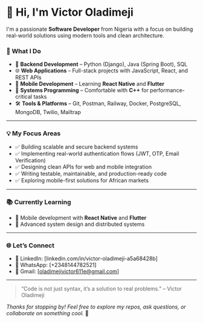 # 👋 Hi, I'm Victor Oladimeji

I'm a passionate **Software Developer** from Nigeria with a focus on building real-world solutions using modern tools and clean architecture.

### 🚀 What I Do
- 🧰 **Backend Development** – Python (Django), Java (Spring Boot), SQL  
- 🌐 **Web Applications** – Full-stack projects with JavaScript, React, and REST APIs  
- 📱 **Mobile Development** – Learning **React Native** and **Flutter**  
- 🔬 **Systems Programming** – Comfortable with **C++** for performance-critical tasks  
- 🛠️ **Tools & Platforms** – Git, Postman, Railway, Docker, PostgreSQL, MongoDB, Twilio, Mailtrap

---

### 💡 My Focus Areas
- ✅ Building scalable and secure backend systems  
- ✅ Implementing real-world authentication flows (JWT, OTP, Email Verification)  
- ✅ Designing clean APIs for web and mobile integration  
- ✅ Writing testable, maintainable, and production-ready code  
- ✅ Exploring mobile-first solutions for African markets

---

### 📚 Currently Learning
- 📱 Mobile development with **React Native** and **Flutter**  
- 🧠 Advanced system design and distributed systems  

---

### 🌐 Let’s Connect
- 💼 LinkedIn: [linkedin.com/in/victor-oladimeji-a5a68428b]
- 💬 WhatsApp: [+2348144782521]  
- 📧 Gmail: [oladimejivictor611e@gmail.com]  

---

> “Code is not just syntax, it’s a solution to real problems.” – Victor Oladimeji

_Thanks for stopping by! Feel free to explore my repos, ask questions, or collaborate on something cool._ 🙌
